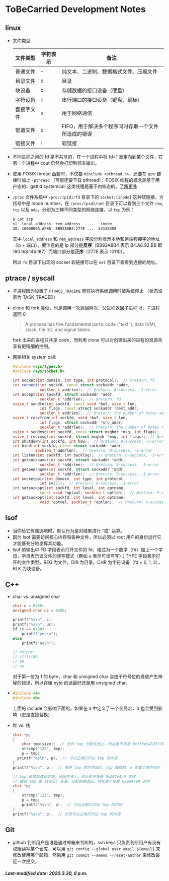 # ToBeCarried Development Notes

## linux

+ 文件类型

  | 文件类型   | 字符表示 | 备注                                               |
  | ---------- | -------- | -------------------------------------------------- |
  | 普通文件   | -        | 纯文本、二进制、数据格式文件、压缩文件             |
  | 目录文件   | d        | 目录                                               |
  | 块设备     | b        | 存储数据的接口设备（硬盘）                         |
  | 字符设备   | c        | 串行端口的接口设备（键盘、鼠标）                   |
  | 套接字文件 | s        | 用于网络通信                                       |
  | 管道文件   | p        | FIFO，用于解决多个程序同时存取一个文件所造成的错误 |
  | 链接文件   | l        | 软链接                                             |

+ 不同进程之间的 fd 是不共享的，在一个进程中将 fd=1 重定向到某个文件，在另一个进程中 cout 仍然会打印到标准输出。

+ 使用 POSIX thread 函数时，不仅要 `#include <pthread.h>`，还要在 gcc 链接时加上 `-pthread` （可能还要下载 pthread），POSIX 线程的概念是基于用户态的，gettid systemcall 这类线程是基于内核态的。[了解更多](<https://www.cnblogs.com/luntai/p/6184156.html>)

+ `/proc` 文件系统中 `/proc/[pid]/fd` 目录下的 `socket:[inode]` 这种软链接，方括号中是 inode number，在 `/proc/[pid]/net` 目录下可以看到三个文件 `raw`, `tcp` 以及 `udp`，分别为三种不同类型的网络连接，以 `tcp` 为例：

  ```bash
  $ cat tcp
  sl  local_address  rem_address  .....  inode
  20: 1000000A:AFB6  BB92A8B4:277E ...  54138358
  ```

  其中 `local_address` 和 `rem_address` 字段分别表示本地和远端套接字的地址（ip + 端口），要注意的是 ip 部分是**反序**（BB92A8B4 表示 B4.A8.92.BB 即 180.168.146.187）而端口部分是**正序**（277E 表示 10110）。

  所以 `fd` 目录下出现的 socket 软链接可以在 `net` 目录下查看到连接的地址。

## ptrace / syscall

+ 子进程因为设置了 `PTRACE_TRACEME` 而在执行系统调用时被系统停止 （状态设置为 TASK_TRACED）

+ clone 和 fork 类似，也是调用一次返回两次，父进程返回子进程 id，子进程返回 0

  > A process has five fundamental parts: code ("text"), data (VM), stack, file I/O, and signal tables.

  fork 出来的进程只共享 code，而利用 clone 可以对创建出来的进程的资源共享有更精细的控制。

+ 网络相关 system call:

  ```c++
  #include <sys/types.h>
  #include <sys/socket.h>
  
  int socket(int domain, int type, int protocol);  // @return: fd
  int connect(int sockfd, const struct sockaddr *addr, 
              socklen_t addrlen);  // @return: 0-success, -1-error
  int accept(int sockfd, struct sockaddr *addr, 
              socklen_t *addrlen);  // @return: fd
  ssize_t sendto(int sockfd, const void *buf, size_t len, 
              int flags, const struct sockaddr *dest_addr, 
              socklen_t addrlen);  // @return: the number of bytes sent, -1-error
  ssize_t recvfrom(int sockfd, void *buf, size_t len, 
              int flags, struct sockaddr *src_addr, 
              socklen_t *addrlen);  // @return: the number of bytes received, -1-error
  ssize_t sendmsg(int sockfd, const struct msghdr *msg, int flags);  // @return: =sendto
  ssize_t recvmsg(int sockfd, struct msghdr *msg, int flags);  // @return: =recvfrom
  int shutdown(int sockfd, int how);  // @return: 0-success, -1-error
  int bind(int sockfd, const struct sockaddr *addr, 
           	socklen_t addrlen);  // @return: 0-success, -1-error
  int listen(int sockfd, int backlog);  // @return: 0-success, -1-error
  int getsockname(int sockfd, struct sockaddr *addr, 
              socklen_t *addrlen);  // @return: 0-success, -1-error
  int getpeername(int sockfd, struct sockaddr *addr, 
              socklen_t *addrlen);  // @return: 0-success, -1-error
  int socketpair(int domain, int type, int protocol, 
              int sv[2]);  // @return: 0-success, -1-error
  int setsockopt(int sockfd, int level, int optname,
              const void *optval, socklen_t optlen);  // @return: 0-success, -1-error
  int getsockopt(int sockfd, int level, int optname,
              void *optval, socklen_t *optlen);  // @return: 0-success, -1-error
  ```

## lsof

+ 当你给它传递选项时，默认行为是对结果进行 “或” 运算。
+ 因为 lsof 需要访问核心内存和各种文件，所以必须以 root 用户的身份运行它才能够充分地发挥其功能。
+ lsof 的输出中 FD 字段表示打开文件的 fd，格式为一个数字（fd）加上一个字母，字母表示该文件的读写模式（例如 u 表示可读可写）；TYPE 字段表示打开的文件类型，REG 为文件，DIR 为目录，CHR 为字符设备（fd = 0, 1, 2），BLK 为块设备。

## C++

+ char vs. unsigned char

  ```c++
  char c = 0x80;
  unsigned char uc = 0x80;
  
  printf("%x\n", c);
  printf("%x\n", uc);
  if (c == 0x80)
      printf("yes\n");
  else
      printf("no\n");
  
  // output:
  // ffffff80
  // 80
  // no
  ```

  对于第一位为 1 的 byte，char 和 unsigned char 会由于符号位的缘故产生神秘的错误，所以存储 byte 的话最好还是用 unsigned char。

+ ```c++
  #include <a>
  #include <b>
  ```

  上面的 include 会影响下面的，如果在 a 中定义了一个全局宏，b 也会受到影响（宏是直接替换）

+ 堆 vs. 栈

  ```c++
  char *p;
  {
      char tmp[size];  // 此时 tmp 分配在栈上，地址差不多是 0x7ffe54525f70 这样
      strcmp("123", tmp);
      p = tmp;  
  	printf("%s\n", p);  // 可以正确打印出 tmp 的内容
  }
  printf("%s\n", p);  // 离开 tmp 的作用域后，tmp 被释放，p 变成了悬空指针
  ```

  ```c++
  // tmp 是类的成员变量，分配在堆上，地址差不多是 0x207e4c0 这样
  // 或者 tmp 是 static 变量，分配在静态区，地址差不多是 0x9e47e0 这样
  char *p;
  {
      strcmp("123", tmp);
      p = tmp;
      printf("%s\n", p);  // 可以正确打印出 tmp 的内容
  }
  printf("%s\n", p);  // 仍然可以正确打印出 tmp 的内容
  ```

## Git

+ github 判断用户是谁是通过邮箱来判断的，ssh keys 只负责判断用户有没有权限读写某个仓库，可以用 `git config --global user.email ${email}` 来修改使用哪个邮箱，然后用 `git commit --amend --reset-author` 来修改最近一次提交。

##### Last-modified date: 2020.3.30, 6 p.m.